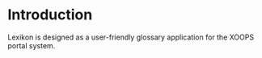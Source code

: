 # Introduction

Lexikon is designed as a user-friendly glossary application for the XOOPS portal system.

